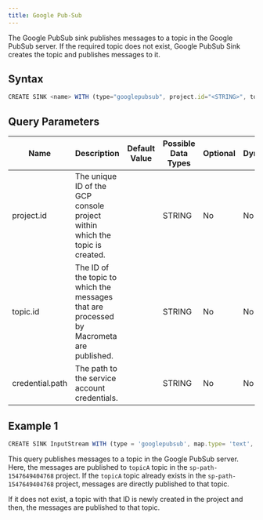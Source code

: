 ```yaml
---
title: Google Pub-Sub
---
```


The Google PubSub sink publishes messages to a topic in the Google PubSub server. If the required topic does not exist, Google PubSub Sink creates the topic and publishes messages to it.

## Syntax

```js
CREATE SINK <name> WITH (type="googlepubsub", project.id="<STRING>", topic.id="<STRING>", credential.path="<STRING>", map.type=<"STRING>")
```

## Query Parameters

| Name | Description |	Default Value |	Possible Data Types	| Optional | Dynamic |
|------|-------------|----------------|---------------------| -------- |---------|
| project.id | The unique ID of the GCP console project within which the topic is created. | | STRING	| No | No |
| topic.id | The ID of the topic to which the messages that are processed by Macrometa are published. | | STRING | No | No |
| credential.path | The path to the service account credentials. | | STRING | No | No |

## Example 1

```js
CREATE SINK InputStream WITH (type = 'googlepubsub', map.type= 'text', project.id = 'sp-path-1547649404768', credential.path = '<path-to-credentials>', topic.id ='topicA') (message string);
```

This query publishes messages to a topic in the Google PubSub server. Here, the messages are published to `topicA` topic in the `sp-path-1547649404768` project. If the `topicA` topic already exists in the `sp-path-1547649404768` project, messages are directly published to that topic.

If it does not exist, a topic with that ID is newly created in the project and then, the messages are published to that topic.

